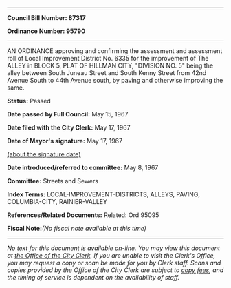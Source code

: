 

********

**Council Bill Number: 87317**
   
**Ordinance Number: 95790**
********

 AN ORDINANCE approving and confirming the assessment and assessment roll of Local Improvement District No. 6335 for the improvement of The ALLEY in BLOCK 5, PLAT OF HILLMAN CITY, "DIVISION NO. 5" being the alley between South Juneau Street and South Kenny Street from 42nd Avenue South to 44th Avenue south, by paving and otherwise improving the same.

**Status:** Passed
   
**Date passed by Full Council:** May 15, 1967
   
**Date filed with the City Clerk:** May 17, 1967
   
**Date of Mayor's signature:** May 17, 1967
   
[(about the signature date)](/~public/approvaldate.htm)
   
   
   
**Date introduced/referred to committee:** May 8, 1967
   
**Committee:** Streets and Sewers
   
   
**Index Terms:** LOCAL-IMPROVEMENT-DISTRICTS, ALLEYS, PAVING, COLUMBIA-CITY, RAINIER-VALLEY

**References/Related Documents:** Related: Ord 95095

**Fiscal Note:**_(No fiscal note available at this time)_
********

_No text for this document is available on-line. You may view this document at [the Office of the City Clerk](http://www.seattle.gov/leg/clerk/contactUs.htm). If you are unable to visit the Clerk's Office, you may request a copy or scan be made for you by Clerk staff. Scans and copies provided by the Office of the City Clerk are subject to [copy fees](http://clerk.seattle.gov/~public/clerkfees.htm), and the timing of service is dependent on the availability of staff._

